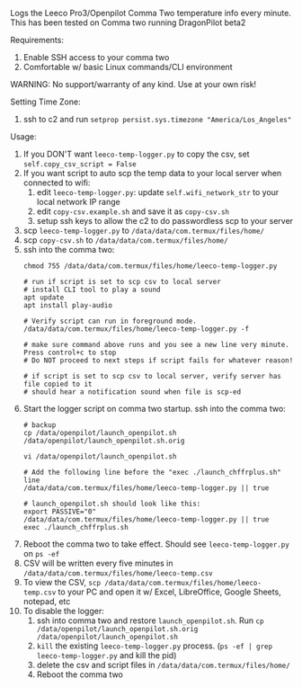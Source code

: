 Logs the Leeco Pro3/Openpilot Comma Two temperature info every minute. This has been tested on Comma two running DragonPilot beta2

Requirements:
1. Enable SSH access to your comma two
1. Comfortable w/ basic Linux commands/CLI environment

WARNING: No support/warranty of any kind.  Use at your own risk!

Setting Time Zone:
1. ssh to c2 and run `setprop persist.sys.timezone "America/Los_Angeles"`

Usage:
1. If you DON'T want `leeco-temp-logger.py` to copy the csv, set `self.copy_csv_script = False`
1. If you want script to auto scp the temp data to your local server when connected to wifi:
    1. edit `leeco-temp-logger.py`: update `self.wifi_network_str` to your local network IP range
    1. edit `copy-csv.example.sh` and save it as `copy-csv.sh`
    1. setup ssh keys to allow the c2 to do passwordless scp to your server
1. scp `leeco-temp-logger.py` to `/data/data/com.termux/files/home/`
1. scp `copy-csv.sh` to `/data/data/com.termux/files/home/`
1. ssh into the comma two:
    ```
    chmod 755 /data/data/com.termux/files/home/leeco-temp-logger.py

    # run if script is set to scp csv to local server
    # install CLI tool to play a sound
    apt update
    apt install play-audio

    # Verify script can run in foreground mode.
    /data/data/com.termux/files/home/leeco-temp-logger.py -f

    # make sure command above runs and you see a new line very minute. Press control+c to stop
    # Do NOT proceed to next steps if script fails for whatever reason!

    # if script is set to scp csv to local server, verify server has file copied to it
    # should hear a notification sound when file is scp-ed
    ```
1. Start the logger script on comma two startup. ssh into the comma two:
    ```
    # backup
    cp /data/openpilot/launch_openpilot.sh /data/openpilot/launch_openpilot.sh.orig

    vi /data/openpilot/launch_openpilot.sh

    # Add the following line before the "exec ./launch_chffrplus.sh" line
    /data/data/com.termux/files/home/leeco-temp-logger.py || true

    # launch_openpilot.sh should look like this:
    export PASSIVE="0"
    /data/data/com.termux/files/home/leeco-temp-logger.py || true
    exec ./launch_chffrplus.sh
    ```
1. Reboot the comma two to take effect. Should see `leeco-temp-logger.py` on `ps -ef`
1. CSV will be written every five minutes in `/data/data/com.termux/files/home/leeco-temp.csv`
1. To view the CSV, `scp /data/data/com.termux/files/home/leeco-temp.csv` to your PC and open it w/ Excel, LibreOffice, Google Sheets, notepad, etc
1. To disable the logger:
    1. ssh into comma two and restore `launch_openpilot.sh`.  Run `cp /data/openpilot/launch_openpilot.sh.orig /data/openpilot/launch_openpilot.sh`
    1. `kill` the existing `leeco-temp-logger.py` process.  (`ps -ef | grep leeco-temp-logger.py` and kill the pid)
    1. delete the csv and script files in `/data/data/com.termux/files/home/`
    1. Reboot the comma two
